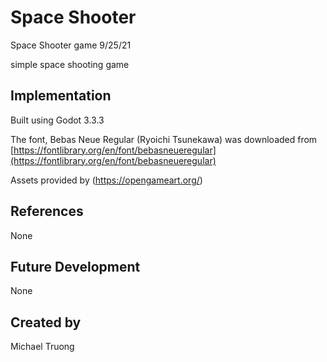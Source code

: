 # Space Shooter
Space Shooter game 9/25/21

simple space shooting game

## Implementation
Built using Godot 3.3.3

The font, Bebas Neue Regular (Ryoichi Tsunekawa) was downloaded from [https://fontlibrary.org/en/font/bebasneueregular](https://fontlibrary.org/en/font/bebasneueregular)


Assets provided by (https://opengameart.org/)

## References
None

## Future Development
None

## Created by 
Michael Truong

```
